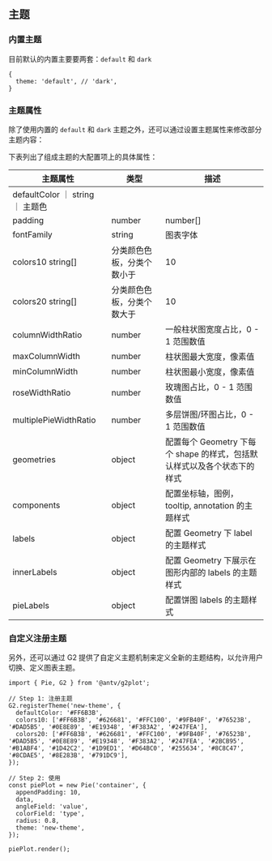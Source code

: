 
## 主题

### 内置主题

目前默认的内置主要要两套：`default` 和 `dark` 

```sign
{
  theme: 'default', // 'dark',
}
```

### 主题属性

除了使用内置的 `default` 和 `dark` 主题之外，还可以通过设置主题属性来修改部分主题内容：

下表列出了组成主题的大配置项上的具体属性：

| 主题属性 | 类型 |	描述 |
| --- | --- | ---|
| defaultColor ｜	string ｜	主题色 |
| padding |	number |	number[] |
| fontFamily |	string |	图表字体 |
| colors10	string[] |	分类颜色色板，分类个数小于 | 10 | 时使用 |
| colors20	string[] |	分类颜色色板，分类个数大于 | 10 | 时使用 |
| columnWidthRatio |	number |	一般柱状图宽度占比，0 - 1 范围数值
| maxColumnWidth |	number |	柱状图最大宽度，像素值 |
| minColumnWidth|	number |	柱状图最小宽度，像素值 |
| roseWidthRatio |	number |	玫瑰图占比，0 - 1 范围数值 |
| multiplePieWidthRatio	| number | 多层饼图/环图占比，0 - 1 范围数值 |
| geometries | object |	配置每个 Geometry 下每个 shape 的样式，包括默认样式以及各个状态下的样式 |
| components | object |	配置坐标轴，图例，tooltip, annotation 的主题样式 |
| labels | object |	配置 Geometry 下 label 的主题样式 |
| innerLabels	| object  | 配置 Geometry 下展示在图形内部的 labels 的主题样式 |
| pieLabels	| object | 配置饼图 labels 的主题样式 |

### 自定义注册主题

另外，还可以通过 G2 提供了自定义主题机制来定义全新的主题结构，以允许用户切换、定义图表主题。

```plain
import { Pie, G2 } from '@antv/g2plot';

// Step 1: 注册主题
G2.registerTheme('new-theme', {
  defaultColor: '#FF6B3B',
  colors10: ['#FF6B3B', '#626681', '#FFC100', '#9FB40F', '#76523B', '#DAD5B5', '#0E8E89', '#E19348', '#F383A2', '#247FEA'],
  colors20: ['#FF6B3B', '#626681', '#FFC100', '#9FB40F', '#76523B', '#DAD5B5', '#0E8E89', '#E19348', '#F383A2', '#247FEA', '#2BCB95', '#B1ABF4', '#1D42C2', '#1D9ED1', '#D64BC0', '#255634', '#8C8C47', '#8CDAE5', '#8E283B', '#791DC9'],
});

// Step 2: 使用
const piePlot = new Pie('container', {
  appendPadding: 10,
  data,
  angleField: 'value',
  colorField: 'type',
  radius: 0.8,
  theme: 'new-theme',
});

piePlot.render();

```



